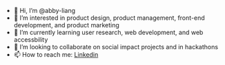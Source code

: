 - 👋 Hi, I’m @abby-liang
- 👀 I’m interested in product design, product management, front-end development, and product marketing
- 🌱 I’m currently learning user research, web development, and web accessbility
- 💞️ I’m looking to collaborate on social impact projects and in hackathons
- 📫 How to reach me: [Linkedin]([url](https://www.linkedin.com/in/abbyliang/))

<!---
abby-liang/abby-liang is a ✨ special ✨ repository because its `README.md` (this file) appears on your GitHub profile.
You can click the Preview link to take a look at your changes.
--->
